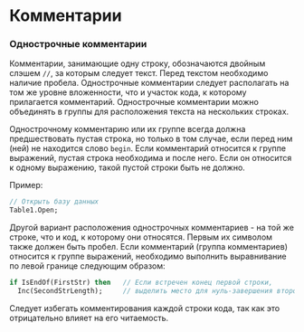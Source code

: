 # Комментарии

### Однострочные комментарии

Комментарии, занимающие одну строку, обозначаются двойным слэшем `//`, за которым следует текст. Перед текстом необходимо наличие пробела. Однострочные комментарии следует располагать на том же уровне вложенности, что и участок кода, к которому прилагается комментарий. Однострочные комментарии можно объединять в группы для расположения текста на нескольких строках.

Однострочному комментарию или их группе всегда должна предшествовать пустая строка, но только в том случае, если перед ним \(ней\) не находится слово `begin`.  Если комментарий относится к группе выражений, пустая строка необходима и после него. Если он относится к одному выражению, такой пустой строки быть не должно.

Пример:

```Pascal
// Открыть базу данных
Table1.Open;
```

Другой вариант расположения однострочных комментариев - на той же строке, что и код, к которому они относятся. Первым их символом также должен быть пробел. Если комментарий \(группа комментариев\) относится к группе выражений, необходимо выполнить выравнивание по левой границе следующим образом:

```Pascal
if IsEndOf(FirstStr) then   // Если встречен конец первой строки,
  Inc(SecondStrLength);     // выделить место для нуль-завершения второй
```

Следует избегать комментирования каждой строки кода, так как это отрицательно влияет на его читаемость.

